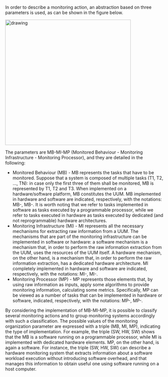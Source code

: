 In order to describe a monitoring action, an abstraction based on three parameters is used, as can be shown in the figure below.

<img src="https://i.imgur.com/UQKC8iH.png" alt="drawing" width="400"/>

The parameters are MB-MI-MP (Monitored Behaviour - Monitoring Infrastructure - Monitoring Processor), and they are detailed in the following:

- Monitored Behaviour (MB) - MB represents the tasks that have to be monitored. Suppose that a system is composed of multiple tasks (T1, T2, ..., TN): in case only the first three of them shall be monitored, MB is represented by T1, T2 and T3. When implemented on a hardware/software platform, MB constitutes the UUM. MB implemented in hardware and software are indicated, respectively, with the notations: MB-<HW>, MB-<SW>. It is worth noting that we refer to tasks implemented in software as tasks executed by a programmable processor, while we refer to tasks executed in hardware as tasks executed by dedicated (and not reprogrammable) hardware architectures.
- Monitoring Infrastructure (MI) - MI represents all the necessary mechanisms for extracting raw information from a UUM. The mechanisms that are part of the monitoring infrastructure can be implemented in software or hardware: a software mechanism is a mechanism that, in order to perform the raw information extraction from the UUM, uses the resources of the UUM itself. A hardware mechanism, on the other hand, is a mechanism that, in order to perform the raw information extraction, has a dedicated hardware architecture. MI completely implemented in hardware and software are indicated, respectively, with the notations: MI-<HW>, MI-<SW>.
- Monitoring Processor (MP) - MP represents those elements that, by using raw information as inputs, apply some algorithms to provide monitoring information, calculating some metrics. Specifically, MP can be viewed as a number of tasks that can be implemented in hardware or software, indicated, respectively, with the notations: MP-<HW>, MP-<SW>.



By considering the implementation of MB-MI-MP, it is possible to classify several monitoring actions and to group monitoring systems accordingly with such a classification.
The possible values of the monitoring organization parameter are expressed with a triple (MB, MI, MP), indicating the type of implementation. 
For example, the triple (SW, HW, SW)  shows that the MB is a software running on a programmable processor, while MI is implemented with dedicated hardware elements. MP, on the other hand, is again a software. For instance, the triple (SW, HW, SW) can describe a hardware monitoring system that extracts information about a software workload execution without introducing software overhead, and that manages this information to obtain useful one using software running on a host computer.
